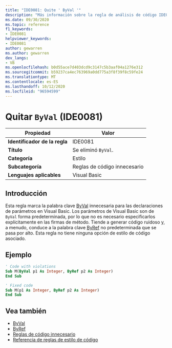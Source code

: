 ```yaml
---
title: "IDE0081: Quite ' ByVal '"
description: "Más información sobre la regla de análisis de código IDE0081: Remove ' ByVal '"
ms.date: 09/30/2020
ms.topic: reference
f1_keywords:
- IDE0081
helpviewer_keywords:
- IDE0081
author: gewarren
ms.author: gewarren
dev_langs:
- VB
ms.openlocfilehash: b0d55ace7d403dcd9c3147c5b3aaf04a1276e312
ms.sourcegitcommit: b59237ca4ec763969a0dd775a3f8f39f8c59fe24
ms.translationtype: MT
ms.contentlocale: es-ES
ms.lasthandoff: 10/12/2020
ms.locfileid: "96594599"
---
```

# <a name="remove-byval-ide0081"></a>Quitar `ByVal` (IDE0081)

|Propiedad|Valor|
|-|-|
| **Identificador de la regla** | IDE0081 |
| **Título** | Se eliminó `ByVal`. |
| **Categoría** | Estilo |
| **Subcategoría** | Reglas de código innecesario |
| **Lenguajes aplicables** | Visual Basic |

## <a name="overview"></a>Introducción

Esta regla marca la palabra clave [ByVal](../../../visual-basic/language-reference/modifiers/byval.md) innecesaria para las declaraciones de parámetros en Visual Basic. Los parámetros de Visual Basic son de `ByVal` forma predeterminada, por lo que no es necesario especificarlos explícitamente en las firmas de método. Tiende a generar código ruidoso y, a menudo, conduce a la palabra clave [ByRef](../../../visual-basic/language-reference/modifiers/byref.md) no predeterminada que se pasa por alto. Esta regla no tiene ninguna opción de estilo de código asociado.

## <a name="example"></a>Ejemplo

```vb
' Code with violations
Sub M(ByVal p1 As Integer, ByRef p2 As Integer)
End Sub

' Fixed code
Sub M(p1 As Integer, ByRef p2 As Integer)
End Sub
```

## <a name="see-also"></a>Vea también

- [ByVal](../../../visual-basic/language-reference/modifiers/byval.md)
- [ByRef](../../../visual-basic/language-reference/modifiers/byref.md)
- [Reglas de código innecesario](unnecessary-code-rules.md)
- [Referencia de reglas de estilo de código](index.md)
